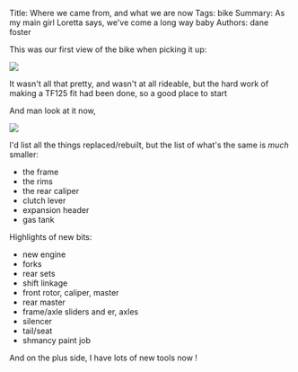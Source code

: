 Title: Where we came from, and what we are now
Tags: bike
Summary: As my main girl Loretta says, we've come a long way baby
Authors: dane foster

This was our first view of the bike when picking it up:

![]({photo}then-now/IMG_1748.JPG)

It wasn't all that pretty, and wasn't at all rideable, but the hard work of making a TF125 fit had been done, so a good place to start

And man look at it now,

![]({photo}bike/IMG_5918.jpeg)

I'd list all the things replaced/rebuilt, but the list of what's the same is *much* smaller:

 * the frame
 * the rims
 * the rear caliper
 * clutch lever
 * expansion header
 * gas tank

Highlights of new bits:

 * new engine
 * forks
 * rear sets
 * shift linkage
 * front rotor, caliper, master
 * rear master
 * frame/axle sliders and er, axles
 * silencer
 * tail/seat
 * shmancy paint job

And on the plus side, I have lots of new tools now ! 
